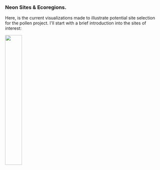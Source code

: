 ### Neon Sites & Ecoregions. 

Here, is the current visualizations made to illustrate potential site selection for the pollen project. I'll start with a brief introduction into the sites of interest: 


<img align="middle" width="33%" src="pollen-project-mapping/output-figures/NAecoregion-Neon-sites/ecoregion-overall-map-w-neon.png">
